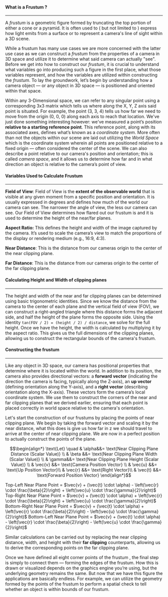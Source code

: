 #### What is a Frustum ? 
___
A *frustum* is a geometric figure formed by truncating the top portion of either a cone or a pyramid. It is often used to ( but not limited to ) express how light emits from a surface or to represent a camera's line of sight within a 3D scene. 


While a frustum has many use cases we are more concerned with the latter use case as we can construct a *frustum* from the properties of a camera in 3D space and utilize it to determine what said camera can actually "see". Before we get into how to construct our *frustum*, it is crucial to understand what variables go into producing such a figure in the first place, what those variables represent, and how the variables are utilized within constructing the *frustum*. To lay the groundwork, let’s begin by understanding how a camera object — or any object in 3D space — is positioned and oriented within that space.

Within any 3-Dimensional space, we can refer to any singular point using a corresponding 3x3 matrix which tells us where along the X, Y, Z axis said point is situated. For example, the point (3, 3, 4) tells us how far we need to move from the origin (0, 0, 0) along each axis to reach that location. We've just done something interesting however: we've measured a point’s position **relative to a starting reference point**. This reference point, along with its associated axes, defines what’s known as a _coordinate system_. More often than not the objects within our scene are laid out utilizing  the *World Space* which is the coordinate system wherein all points are positioned relative to a fixed origin — often considered the center of the scene. We can also describe a point relative to our camera's position and orientation; this is called _camera space_, and it allows us to determine how far and in what direction an object is relative to the camera’s point of view.

#### Variables Used to Calculate Frustum 
___
**Field of View**: Field of View is the **extent of the observable world** that is visible at any given moment from a specific position and orientation. It is usually expressed in degrees and defines how much of the world our camera can see. The narrower the angle of view, the less our camera can see. Our Field of View determines how flared out our frustum is and it is used to determine the height of the near/far planes. 

**Aspect Ratio:** This defines the height and width of the image captured by the camera. It’s used to scale the camera’s view to match the proportions of the display or rendering medium (e.g., 16:9, 4:3).

**Near Distance**: This is the distance from our cameras origin to the center of the near clipping plane.

**Far Distance**: This is the distance from our cameras origin to the center of the far clipping plane.

#### Calculating Height and Width of clipping planes
___
The height and width of the near and far clipping planes can be determined using basic trigonometric identities. Since we know the distance from the camera to the center of each plane and the vertical field of view (FOV), we can construct a right-angled triangle where this distance forms the adjacent side, and half the height of the plane forms the opposite side. Using the identity `tan(FOV / 2) = (height / 2) / distance`, we solve for the full height. Once we have the height, the width is calculated by multiplying it by the aspect ratio. This gives us the full dimensions of the clipping planes, allowing us to construct the rectangular bounds of the camera's frustum.
#### Constructing the frustum 
___
Like any object in 3D space, our camera has positional properties that determine where it is located within the world. In addition to its position, the camera also provides directional vectors: a **forward vector** (indicating the direction the camera is facing, typically along the Z-axis), an **up vector** (defining orientation along the Y-axis), and a **right vector** (describing orientation along the X-axis). These vectors form the camera’s local coordinate system. We use them to construct the corners of the near and far clipping planes that we derived earlier, ensuring that each point is placed correctly in world space relative to the camera's orientation.

Let's start the construction of our frustums by placing the points of near clipping plane. We begin by taking the forward vector and scaling it by the near distance, what this does is give us how far in z we should travel to arrive at the center of near clipping plane. We are now in a perfect position to actually construct the points of the plane. 

$$\begin{align*}
\text{Let} \quad 
& \alpha&&= \text{Near Clipping Plane Distance (Scalar Value)} \\
& \beta &&= \text{Near Clipping Plane Width (Scalar Value)} \\
& \gamma&&= \text{Near Clipping Plane Height (Scalar Value)} \\
& \vec{v} &&= \text{Camera Position Vector} \\
& \vec{u} &&= \text{Up Position Vector}\\
& \vec{r} &&= \text{Right Vector}\\
& \vec{t} &&= \text{Forward Position Vector}
\end{align*}$$


$\text{Top-Left Near Plane Point}$ = $\vec{v} + (\vec{t} \cdot \alpha) - \left(\vec{r} \cdot \frac{\beta}{2}\right) + \left(\vec{u} \cdot \frac{\gamma}{2}\right)$
$\text{Top-Right Near Plane Point}$ = $\vec{v} + (\vec{t} \cdot \alpha) + \left(\vec{r} \cdot \frac{\beta}{2}\right) + \left(\vec{u} \cdot \frac{\gamma}{2}\right)$
$\text{Bottom-Right Near Plane Point}$ = $\vec{v} + (\vec{t} \cdot \alpha) + \left(\vec{r} \cdot \frac{\beta}{2}\right) - \left(\vec{u} \cdot \frac{\gamma}{2}\right)$
$\text{Bottom-Left Near Plane Point}$ = $\vec{v} + (\vec{t} \cdot \alpha) - \left(\vec{r} \cdot \frac{\beta}{2}\right) - \left(\vec{u} \cdot \frac{\gamma}{2}\right)$

Similar calculations can be carried out by replacing the near clipping distance, width, and height with their **far clipping** counterparts, allowing us to derive the corresponding points on the far clipping plane.

Once we have defined all eight corner points of the frustum , the final step is simply to connect them — forming the edges of the frustum. How this is drawn or visualized depends on the graphics engine you’re using, but the underlying geometry remains the same. But now that we have this figure the applications are basically endless. For example, we can utilize the geometry formed by the points of the frustum to perform a spatial check to tell whether an object is within bounds of our frustum. 